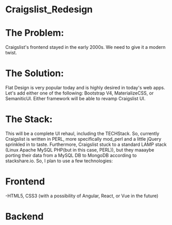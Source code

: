 # Craigslist_Redesign

# The Problem:
Craigslist's frontend stayed in the early 2000s. We need to give it a modern twist.

# The Solution:
Flat Design is very popular today and is highly desired in today's web apps. Let's add either one of the following: Bootstrap V4, MaterializeCSS, or SemaniticUI. Either framework will be able to revamp Craigslist UI.

# The Stack:
This will be a complete UI rehaul, including the TECHStack. So, currently Craigslist is written in PERL, more specifically mod_perl and a little jQuery sprinkled in to taste. Furthermore, Craigslist stuck to a standard LAMP stack (Linux Apache MySQL PHP(but in this case, PERL)), but they maaaybe porting their data from a MySQL DB to MongoDB according to stackshare.io. So, I plan to use a few technologies:

# Frontend
-HTML5, CSS3 (with a possibility of Angular, React, or Vue in the future)

# Backend
-Nodejs, Express, and Ejs(for my template engine)

# DB
-MongoDB, although the rumors of DB's being dropped scares me...
-Mongoose for my object data mapper

# RESTful
I will try my best to follow REST

# TODOS:
          1. -[x] Install packages
              1. -[x] Set up require statements
          2. -[x] Create dev server
          3. Create mongodb schema
              1. -[x] User schema
              2. -[] Likes schema
              3. -[] Item schema
          4. -[] Create RESTful API/Routes
          5. -[] Style landing pages
          6. -[] More to come...
          7. - [X] Add testing framework
               1. - [] mocha config
               2. - [] chai config

# To Run Application
          1. Git clone this repo
          2. Run `npm install`
          3. Run `npm start`
